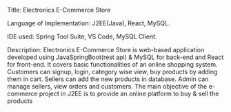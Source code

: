 Title: Electronics E-Commerce Store

Language of Implementation: J2EE(Java), React, MySQL.

IDE used: Spring Tool Suite, VS Code, MySQL Client.

Description: Electronics E-Commerce Store is web-based application developed using JavaSpringBoot(rest api) & MySQL for back-end and React for front-end. 
It covers basic functionalities of an online shopping system. 
Customers can signup, login, category wise view, buy products by adding them in cart. 
Sellers can add the new products in database. Admin can manage sellers, view orders and customers. 
The main objective of the e-commerce project in J2EE is to provide an online platform to buy & sell the products
